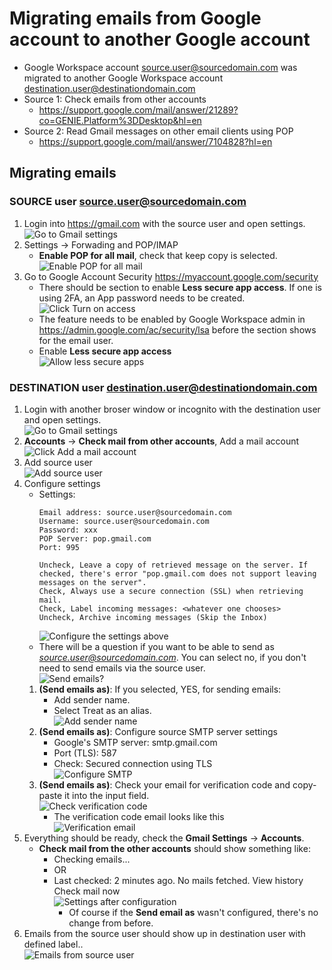# Migrating emails from Google account to another Google account

* Google Workspace account source.user@sourcedomain.com was migrated to another Google Workspace account destination.user@destinationdomain.com
* Source 1: Check emails from other accounts
  * https://support.google.com/mail/answer/21289?co=GENIE.Platform%3DDesktop&hl=en
* Source 2: Read Gmail messages on other email clients using POP
  * https://support.google.com/mail/answer/7104828?hl=en

## Migrating emails
### SOURCE user source.user@sourcedomain.com
1. Login into https://gmail.com with the source user and open settings.  
    ![Go to Gmail settings](./images/email/email-001-source-one-email-go-to-settings.png)
1. Settings -> Forwading and POP/IMAP
    * **Enable POP for all mail**, check that keep copy is selected.  
        ![Enable POP for all mail](./images/email/email-002-source-enable-pop-for-all-email.png)    
1. Go to Google Account Security https://myaccount.google.com/security
    * There should be section to enable **Less secure app access**. If one is using 2FA, an App password needs to be created.  
        ![Click Turn on access](./images/email/email-003-source-turn-on-less-secure-app-access.png)
    * The feature needs to be enabled by Google Workspace admin in https://admin.google.com/ac/security/lsa before the section shows for the email user.
    * Enable **Less secure app access**  
        ![Allow less secure apps](./images/email/email-004-source-turn-on-less-secure-app-access-2.png)  
### DESTINATION user destination.user@destinationdomain.com
1. Login with another broser window or incognito with the destination user and
   open settings.  
    ![Go to Gmail settings](./images/email/email-005-destination-user-settings.png)
1. **Accounts** -> **Check mail from other accounts**, Add a mail account  
    ![Click Add a mail account](./images/email/email-006-destination-user-check-mail-from-other-accounts.png)
1. Add source user  
    ![Add source user](./images/email/email-007-destination-add-mail-acoount-1.png)
1. Configure settings
    * Settings:
      ~~~
      Email address: source.user@sourcedomain.com
      Username: source.user@sourcedomain.com
      Password: xxx
      POP Server: pop.gmail.com
      Port: 995

      Uncheck, Leave a copy of retrieved message on the server. If checked, there's error "pop.gmail.com does not support leaving messages on the server".
      Check, Always use a secure connection (SSL) when retrieving mail.
      Check, Label incoming messages: <whatever one chooses>
      Uncheck, Archive incoming messages (Skip the Inbox)
      ~~~  
        ![Configure the settings above](./images/email/email-008-destination-add-source-account-2.png)
    * There will be a question if you want to be able to send as *source.user@sourcedomain.com*. You can select no, if you don't need to send emails via the source user.  
        ![Send emails?](./images/email/email-009-destination-send-email-as-1.png)
    1. **(Send emails as)**: If you selected, YES, for sending emails:
        * Add sender name.
        * Select Treat as an alias.  
        ![Add sender name](./images/email/email-010-destination-send-email-as-2.png)
    1. **(Send emails as)**: Configure source SMTP server settings
        * Google's SMTP server: smtp.gmail.com
        * Port (TLS): 587
        * Check: Secured connection using TLS  
        ![Configure SMTP](./images/email/email-011-destination-send-email-as-3.png)
    1. **(Send emails as)**: Check your email for verification code and copy-paste it into the input
       field.  
        ![Check verification code](./images/email/email-012-destination-send-email-as.png)
        * The verification code email looks like this  
            ![Verification email](./images/email/email-013-destination-send-email-as-code.png)
1. Everything should be ready, check the **Gmail Settings** -> **Accounts**.
    * **Check mail from the other accounts** should show something like:
        * Checking emails...
        * OR
        * Last checked: 2 minutes ago. No mails fetched. View history Check mail now  
        ![Settings after configuration](./images/email/email-014-destination-new-user-added.png)
            * Of course if the **Send email as** wasn't configured, there's no change from before.
1. Emails from the source user should show up in destination user with defined
   label..  
    ![Emails from source user](./images/email/email-015-destination-emails-received.png)
